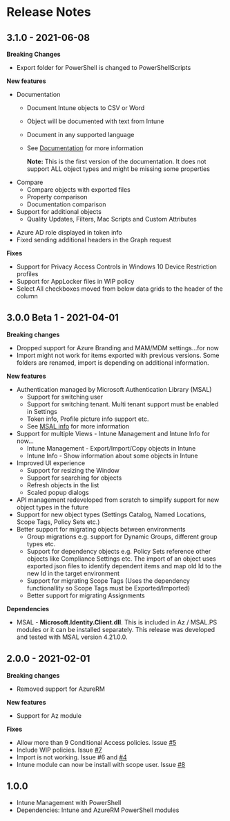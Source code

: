 # Release Notes

## 3.1.0 - 2021-06-08

**Breaking Changes**

* Export folder for PowerShell is changed to PowerShellScripts

**New features**

- Documentation
  - Document Intune objects to CSV or Word
  
  - Object will be documented with text from Intune
  
  - Document in any supported language
  
  - See [Documentation](Documentation.md) for more information
  
    **Note:** This is the first version of the documentation. It does not support ALL object types and might be missing some properties 
- Compare
  - Compare objects with exported files
  - Property comparison
  - Documentation comparison 
- Support for additional objects
  - Quality Updates, Filters, Mac Scripts and Custom Attributes

* Azure AD role displayed in token info
* Fixed sending additional headers in the Graph request 

**Fixes**

- Support for Privacy Access Controls in Windows 10 Device Restriction profiles
- Support for AppLocker files in WIP policy
- Select All checkboxes moved from below data grids to the header of the column

## 3.0.0 Beta 1 - 2021-04-01

**Breaking changes**

- Dropped support for Azure Branding and MAM/MDM settings...for now
- Import might not work for items exported with previous versions. Some folders are renamed, import is depending on additional information.

**New features**

- Authentication managed by Microsoft Authentication Library (MSAL)
  - Support for switching user 
  - Support for switching tenant. Multi tenant support must be enabled in Settings
  - Token info, Profile picture info support etc.
  - See [MSAL info](MSALInfo.md) for more information
- Support for multiple Views - Intune Management and Intune Info for now...
  - Intune Management - Export/Import/Copy objects in Intune
  - Intune Info - Show information about some objects in Intune
- Improved UI experience
  - Support for resizing the Window
  - Support for searching for objects
  - Refresh objects in the list
  - Scaled popup dialogs
- API management redeveloped from scratch to simplify support for new object types in the future
- Support for new object types (Settings Catalog, Named Locations, Scope Tags, Policy Sets etc.)
- Better support for migrating objects between environments  
  - Group migrations e.g. support for Dynamic Groups, different group types etc.
  - Support for dependency objects e.g. Policy Sets reference other objects like Compliance Settings etc. The import of an object uses exported json files to identify dependent items and map old Id to the new Id in the target environment  
  - Support for migrating Scope Tags (Uses the dependency functionallity so Scope Tags must be Exported/Imported)
  - Better support for migrating Assignments

**Dependencies**

- MSAL - **Microsoft.Identity.Client.dll**. This is included in Az / MSAL.PS modules or it can be installed separately. This release was developed and tested with MSAL version 4.21.0.0. 

## 2.0.0 - 2021-02-01

**Breaking changes**

- Removed support for AzureRM

**New features**

- Support for Az module

**Fixes**

- Allow more than 9 Conditional Access policies. Issue [#5](https://github.com/Micke-K/IntuneManagement/issues/5)
- Include WIP policies. Issue [#7](https://github.com/Micke-K/IntuneManagement/issues/7)
- Import is not working. Issue #6 and [#4](https://github.com/Micke-K/IntuneManagement/issues/4)
- Intune module can now be install with scope user. Issue [#8](https://github.com/Micke-K/IntuneManagement/issues/8)

## 1.0.0

- Intune Management with PowerShell
- Dependencies: Intune and AzureRM PowerShell modules
